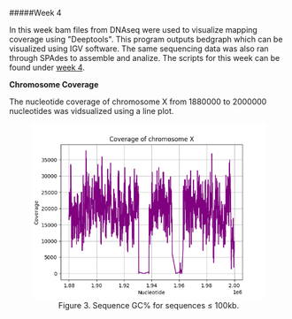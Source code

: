 #####Week 4

In this week bam files from DNAseq were used to visualize mapping coverage using "Deeptools". This program outputs bedgraph which can be visualized using IGV software. The same sequencing data was also ran through SPAdes to assemble and analize. 
The scripts for this week can be found under [week 4](code/scripts/week4).

**Chromosome Coverage**

The nucleotide coverage of chromosome X from 1880000 to 2000000 nucleotides was vidsualized using a line plot.


<figure>
    <img src="data/processed/DNAseq/figures/coverageplot.png" alt="Line plot showing coverage of chromosome X in _D.melanogaster_ " style="width:500px; height:auto;">
    <figcaption style="text-align: center;">Figure 3. Sequence GC%  for sequences ≤ 100kb.</figcaption>
</figure>